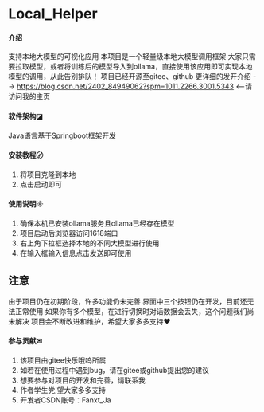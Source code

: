 # Local_Helper

#### 介绍
支持本地大模型的可视化应用
本项目是一个轻量级本地大模型调用框架
大家只需要拉取模型，或者将训练后的模型导入到ollama，直接使用该应用即可实现本地模型的调用，从此告别排队！
项目已经开源至gitee、github
更详细的发开介绍 --> https://blog.csdn.net/2402_84949062?spm=1011.2266.3001.5343  <--请访问我的主页

#### 软件架构◪
Java语言基于Springboot框架开发


#### 安装教程〄

1.  将项目克隆到本地
2.  点击启动即可

#### 使用说明☼

1.  确保本机已安装ollama服务且ollama已经存在模型
2.  项目启动后浏览器访问1618端口
3.  右上角下拉框选择本地的不同大模型进行使用
4.  在输入框输入信息点击发送即可使用

## 注意 ##
由于项目仍在初期阶段，许多功能仍未完善
界面中三个按钮仍在开发，目前还无法正常使用
如果你有多个模型，在进行切换时对话数据会丢失，这个问题我们尚未解决
项目会不断改进和维护，希望大家多多支持♥

#### 参与贡献✉

1.  该项目由gitee快乐哦呜所属
2.  如若在使用过程中遇到bug，请在gitee或github提出您的建议
3.  想要参与对项目的开发和完善，请联系我
4.  作者学生党,望大家多多支持
5.  开发者CSDN账号：Fanxt_Ja
